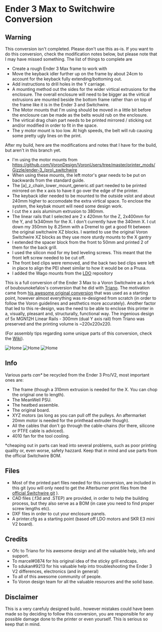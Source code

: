 # Ender 3 Max to Switchwire Conversion

## Warning
This conversion isn't completed. Please don't use this as-is. If you want to do this conversion, check the modification notes below, but please note that I may have missed something. The list of things to complete are
* Create a rough Ender 3 Max frame to work with
* Move the keyback idler further up on the frame by about 24cm to account for the keyback fully extending/bottoming out.
* Add instructions to drill holes in the Y carriage.
* A mounting method out the sides for the wider virtical extrusions for the enclosure. The overall enclosure will need to be bigger as the virtical extrusions are mounted beside the bottom frame rather than on top of the frame like it is in the Ender 3 and Switchwire.
* The Motor mounts that I'm using should be moved in a little bit before the enclosure can be made as the belts would rub on the enclosure.
* The virtical drag chain part needs to be printed mirrored / sticking out and/or modified in order to fit in the space.
* The y motor mount is too low. At high speeds, the belt will rub causing some pretty ugly lines on the print.

After my build, here are the modifications and notes that I have for the build, but aren't in this branch yet.
* I'm using the motor mounts from https://github.com/VoronDesign/VoronUsers/tree/master/printer_mods/Gizzle/ender-3_(pro)_switchwire
* When using these mounts, the left motor's gear needs to be put on backwards from the standard guide.
* The [a]_z_chain_lower_mount_generic.stl part needed to be printed mirrored on the x axis to have it go over the edge of the printer.
* The keyback idler needed to be mounted to the outside vslot and about 240mm higher to accomodate the extra virtical space. To enclose the system, the keybak mount will need some design work. 
* I cut the x axis aluminum extrusion to 380mm.
* The linear rails that I selected are 2 x 420mm for the Z, 2x400mm for the Y, and 1x340mm for the X. I don't currently have the 340mm X. I cut down my 350mm by 8.25mm with a Dremel to get a good fit between the original switchwire XZ blocks. I wanted to use the original Voron Switchwire XZ blocks as they use more sturdy mounts to the X gantry
* I extended the spacer block from the front to 50mm and printed 2 of them for the back grill.
* I used the silicon mod for my bed leveling screws. This meant that the front left screw needed to be cut off.
* The front bed clips were removed, and the back two bed clips were left in place to align the PEI sheet similar to how it would be on a Prusa.
* I added the Wago mounts from the [LDO](https://github.com/MotorDynamicsLab/LDOVoronSW) repository

This is a full conversion of the Ender 3 Max to a Voron Switchwire as a fork of boubounokefalos's conversion that he did with [Triano](https://github.com/walttriano). The motivation came from [his awesome original conversion](https://github.com/walttriano/VoronUsers/tree/master/printer_mods/Triano/Ender_3Pro_Switchwire) that was used as a starting point, however almost everything was re-designed from scratch (in order to follow the Voron guidelines and aesthetics more accurately). Another factor that led to this re-design, was the need to be able to enclose this printer in a, visually, pleasant and, structurally, functional way. The ingenious design of 5x MGN12H Linear Rails - 300mm (dual Y axis rail) from Triano was preserved and the printing volume is ~220x220x220.

(For assembly tips regarding some unique parts of this conversion, check the [Wiki](https://github.com/boubounokefalos/Ender_SW/wiki)).

![Home](Images/enclosed.png)
![Home](Images/non_enclosed.png)
![Home](Images/real.png)

## Info

Various parts _can*_ be recycled from the Ender 3 Pro/V2, most important ones are:
- The frame (though a 310mm extrusion is needed for the X. You can chop the original one to length).
- The MeanWell PSU.
- The heatbed assemble.
- The original board.
- XYZ motors (as long as you can pull off the pulleys. An aftermarket 20mm motor is needed for the printhead extruder though).
- All the cables that don't go through the cable-chains (for there, silicone or PTFE cable is adviced).
- 4010 fan for the tool cooling.

*cheaping out in parts can lead into several problems, such as poor printing quality or, even worse, safety hazzard. Keep that in mind and use parts from the official Switchwire BOM.

## Files

- Most of the printed part files needed for this conversion, are included in this git (you will only need to get the Afterburner print files from the [official Switchwire git](https://github.com/VoronDesign/Voron-Switchwire/tree/master/STL/Gantry/XZ_Axis/X_Carriage) ).
- CAD files (.f3d and .STEP) are provided, in order to help the building process, but they also serve as a BOM (in case you need to find proper screw lengths etc).
- DXF files in order to cut your enclosure panels.
- A printer.cfg as a starting point (based off LDO motors and SKR E3 mini V2 board).

## Credits

- Ofc to Triano for his awesome design and all the valuable help, info and support.
- To marcel#0874 for his original idea of the sticky grill endcaps.
- To sdukan#9213 for his valuable help into troubleshooting the Ender 3 V2 differences, electronics (and in general)
- To all of this awesome community of people.
- To Voron design team for all the valuable resources and the solid base.

## Disclaimer

This is a very carefuly designed build.. however mistakes could have been made so by deciding to follow this conversion, you are responsible for any possible damage done to the printer or even yourself. This is serious so keep that in mind.
